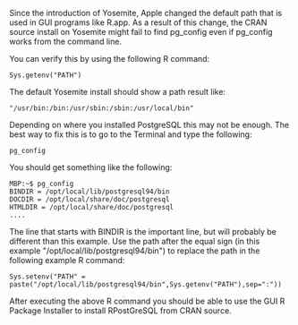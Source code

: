 Since the introduction of Yosemite, Apple changed the default path that is used in GUI programs like R.app.  As a result of this change, the CRAN source install on Yosemite might fail to find pg\_config even if pg\_config works from the command line.

You can verify this by using the following R command:
```
Sys.getenv("PATH")
```

The default Yosemite install should show a path result like:
```
"/usr/bin:/bin:/usr/sbin:/sbin:/usr/local/bin"
```

Depending on where you installed PostgreSQL this may not be enough.  The best way to fix this is to go to the Terminal and type the following:
```
pg_config
```
You should get something like the following:
```
MBP:~$ pg_config       
BINDIR = /opt/local/lib/postgresql94/bin
DOCDIR = /opt/local/share/doc/postgresql
HTMLDIR = /opt/local/share/doc/postgresql
....
```

The line that starts with BINDIR is the important line, but will probably be different than this example. Use the path after the equal sign (in this example "/opt/local/lib/postgresql94/bin") to replace the path in the following example R command:
```
Sys.setenv("PATH" = paste("/opt/local/lib/postgresql94/bin",Sys.getenv("PATH"),sep=":"))
```

After executing the above R command you should be able to use the GUI R Package Installer to install RPostGreSQL from CRAN source.